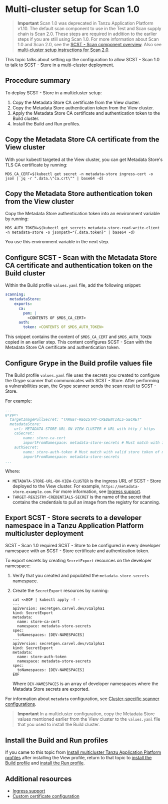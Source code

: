 # Multi-cluster setup for Scan 1.0

> **Important** Scan 1.0 was deprecated in Tanzu Application Platform v1.10. The default scan component
> to use in the Test and Scan supply chain is Scan 2.0. These steps are required in addition to the earlier
> steps if you are still using Scan 1.0. For more information about Scan 1.0 and Scan 2.0, see the
> [SCST - Scan component overview](../scst-scan/overview.hbs.md).
> Also see [multi-cluster setup instructions for Scan 2.0](../scst-store/multicluster-setup.hbs.md).

This topic talks about setting up the configuration to allow SCST - Scan 1.0 to talk to SCST - Store in a multi-cluster
deployment.

## <a id='summary'></a> Procedure summary

To deploy SCST - Store in a multicluster setup:

1. Copy the Metadata Store CA certificate from the View cluster.
1. Copy the Metadata Store authentication token from the View cluster.
1. Apply the Metadata Store CA certificate and authentication token to the Build cluster.
1. Install the Build and Run profiles.

## <a id='copy-metadata'></a> Copy the Metadata Store CA certificate from the View cluster

With your kubectl targeted at the View cluster, you can get Metadata Store's TLS CA certificate by
running:

```console
MDS_CA_CERT=$(kubectl get secret -n metadata-store ingress-cert -o json | jq -r ".data.\"ca.crt\"" | base64 -d)
```

## <a id='copy-auth-view'></a> Copy the Metadata Store authentication token from the View cluster

Copy the Metadata Store authentication token into an environment variable by running:

```console
MDS_AUTH_TOKEN=$(kubectl get secrets metadata-store-read-write-client -n metadata-store -o jsonpath="{.data.token}" | base64 -d)
```

You use this environment variable in the next step.

## <a id='apply-kubernetes'></a> Configure SCST - Scan with the Metadata Store CA certificate and authentication token on the Build cluster

Within the Build profile `values.yaml` file, add the following snippet:

```yaml
scanning:
  metadataStore:
    exports:
      ca:
        pem: |
          <CONTENTS OF $MDS_CA_CERT>
      auth:
        token: <CONTENTS OF $MDS_AUTH_TOKEN>
```

This snippet contains the content of `$MDS_CA_CERT` and `$MDS_AUTH_TOKEN` copied in an earlier step.
This content configures SCST - Scan with the Metadata Store CA certificate and authentication token.

## <a id='grype-mds-config'></a> Configure Grype in the Build profile values file

The Build profile `values.yaml` file uses the secrets you created to configure the Grype scanner
that communicates with SCST - Store. After performing a vulnerabilities scan, the Grype scanner
sends the scan result to SCST - Store.

For example:

```yaml
...
grype:
  targetImagePullSecret: "TARGET-REGISTRY-CREDENTIALS-SECRET"
  metadataStore:
    url: METADATA-STORE-URL-ON-VIEW-CLUSTER # URL with http / https
    caSecret:
        name: store-ca-cert
        importFromNamespace: metadata-store-secrets # Must match with ingress-cert.data."ca.crt" of store on view cluster
    authSecret:
        name: store-auth-token # Must match with valid store token of metadata-store on view cluster
        importFromNamespace: metadata-store-secrets
...
```

Where:

- `METADATA-STORE-URL-ON-VIEW-CLUSTER` is the ingress URL of SCST - Store deployed to the View
  cluster. For example, `https://metadata-store.example.com`. For more information, see
  [Ingress support](../scst-store/ingress.hbs.md).
- `TARGET-REGISTRY-CREDENTIALS-SECRET` is the name of the secret that contains the credentials to
  pull an image from the registry for scanning.

## <a id="export-multicluster"></a> Export SCST - Store secrets to a developer namespace in a Tanzu Application Platform multicluster deployment

SCST - Scan 1.0 required SCST - Store to be configured in every developer namespace with an SCST -
Store certificate and authentication token.

To export secrets by creating `SecretExport` resources on the developer namespace:

1. Verify that you created and populated the `metadata-store-secrets` namespace.
1. Create the `SecretExport` resources by running:

   ```console
   cat <<EOF | kubectl apply -f -
   ---
   apiVersion: secretgen.carvel.dev/v1alpha1
   kind: SecretExport
   metadata:
     name: store-ca-cert
     namespace: metadata-store-secrets
   spec:
     toNamespaces: [DEV-NAMESPACES]
   ---
   apiVersion: secretgen.carvel.dev/v1alpha1
   kind: SecretExport
   metadata:
     name: store-auth-token
     namespace: metadata-store-secrets
   spec:
     toNamespaces: [DEV-NAMESPACES]
   EOF
   ```

   Where `DEV-NAMESPACES` is an array of developer namespaces where the Metadata Store secrets are
   exported.

For information about `metadata` configuration, see
[Cluster-specific scanner configurations](../scst-store/cluster-specific-scanner-configurations.hbs.md).

> **Important** In a multicluster configuration, copy the Metadata Store values mentioned earlier
> from the View cluster to the `values.yaml` file that you used to install the Build cluster.

## <a id='install-build-run-profiles'></a> Install the Build and Run profiles

If you came to this topic from
[Install multicluster Tanzu Application Platform profiles](../multicluster/installing-multicluster.hbs.md)
after installing the View profile, return to that topic to
[install the Build profile](../multicluster/installing-multicluster.hbs.md#install-build)
and [install the Run profile](../multicluster/installing-multicluster.hbs.md#install-run).

## <a id='resources'></a> Additional resources

- [Ingress support](../scst-store/ingress.hbs.md)
- [Custom certificate configuration](../scst-store/custom-cert.hbs.md)

